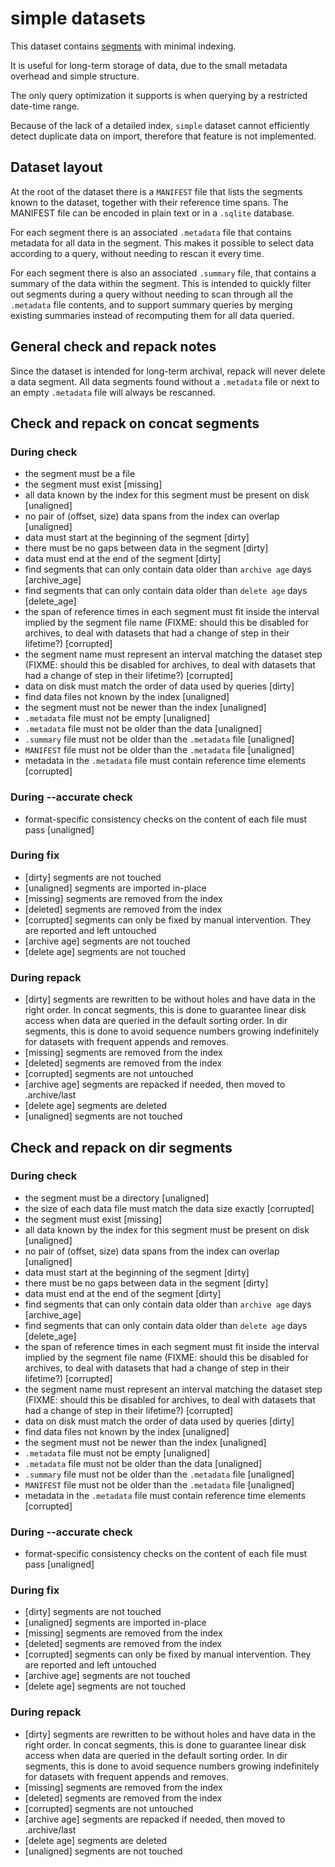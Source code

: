 # simple datasets

This dataset contains [segments](segments.md) with minimal indexing.

It is useful for long-term storage of data, due to the small metadata overhead
and simple structure.

The only query optimization it supports is when querying by a restricted
date-time range.

Because of the lack of a detailed index, `simple` dataset cannot efficiently
detect duplicate data on import, therefore that feature is not implemented.

## Dataset layout

At the root of the dataset there is a `MANIFEST` file that lists the segments
known to the dataset, together with their reference time spans. The MANIFEST
file can be encoded in plain text or in a `.sqlite` database.

For each segment there is an associated `.metadata` file that contains metadata
for all data in the segment. This makes it possible to select data according to
a query, without needing to rescan it every time.

For each segment there is also an associated `.summary` file, that contains a
summary of the data within the segment. This is intended to quickly filter out
segments during a query without needing to scan through all the `.metadata`
file contents, and to support summary queries by merging existing summaries
instead of recomputing them for all data queried.

## General check and repack notes

Since the dataset is intended for long-term archival, repack will never delete
a data segment. All data segments found without a `.metadata` file or next to
an empty `.metadata` file will always be rescanned.


## Check and repack on concat segments

### During check

- the segment must be a file
- the segment must exist [missing]
- all data known by the index for this segment must be present on disk [unaligned]
- no pair of (offset, size) data spans from the index can overlap [unaligned]
- data must start at the beginning of the segment [dirty]
- there must be no gaps between data in the segment [dirty]
- data must end at the end of the segment [dirty]
- find segments that can only contain data older than `archive age` days [archive_age]
- find segments that can only contain data older than `delete age` days [delete_age]
- the span of reference times in each segment must fit inside the interval
  implied by the segment file name (FIXME: should this be disabled for
  archives, to deal with datasets that had a change of step in their lifetime?) [corrupted]
- the segment name must represent an interval matching the dataset step
  (FIXME: should this be disabled for archives, to deal with datasets that had
  a change of step in their lifetime?) [corrupted]
- data on disk must match the order of data used by queries [dirty]
- find data files not known by the index [unaligned]
- the segment must not be newer than the index [unaligned]
- `.metadata` file must not be empty [unaligned]
- `.metadata` file must not be older than the data [unaligned]
- `.summary` file must not be older than the `.metadata` file [unaligned]
- `MANIFEST` file must not be older than the `.metadata` file [unaligned]
- metadata in the `.metadata` file must contain reference time elements [corrupted]

### During --accurate check

- format-specific consistency checks on the content of each file must pass [unaligned]

### During fix

- [dirty] segments are not touched
- [unaligned] segments are imported in-place
- [missing] segments are removed from the index
- [deleted] segments are removed from the index
- [corrupted] segments can only be fixed by manual intervention. They
  are reported and left untouched
- [archive age] segments are not touched
- [delete age] segments are not touched

### During repack

- [dirty] segments are rewritten to be without holes and have data in the right order.
  In concat segments, this is done to guarantee linear disk access when
  data are queried in the default sorting order. In dir segments, this
  is done to avoid sequence numbers growing indefinitely for datasets
  with frequent appends and removes.
- [missing] segments are removed from the index
- [deleted] segments are removed from the index
- [corrupted] segments are not untouched
- [archive age] segments are repacked if needed, then moved to .archive/last
- [delete age] segments are deleted
- [unaligned] segments are not touched


## Check and repack on dir segments

### During check

- the segment must be a directory [unaligned]
- the size of each data file must match the data size exactly [corrupted]
- the segment must exist [missing]
- all data known by the index for this segment must be present on disk [unaligned]
- no pair of (offset, size) data spans from the index can overlap [unaligned]
- data must start at the beginning of the segment [dirty]
- there must be no gaps between data in the segment [dirty]
- data must end at the end of the segment [dirty]
- find segments that can only contain data older than `archive age` days [archive_age]
- find segments that can only contain data older than `delete age` days [delete_age]
- the span of reference times in each segment must fit inside the interval
  implied by the segment file name (FIXME: should this be disabled for
  archives, to deal with datasets that had a change of step in their lifetime?) [corrupted]
- the segment name must represent an interval matching the dataset step
  (FIXME: should this be disabled for archives, to deal with datasets that had
  a change of step in their lifetime?) [corrupted]
- data on disk must match the order of data used by queries [dirty]
- find data files not known by the index [unaligned]
- the segment must not be newer than the index [unaligned]
- `.metadata` file must not be empty [unaligned]
- `.metadata` file must not be older than the data [unaligned]
- `.summary` file must not be older than the `.metadata` file [unaligned]
- `MANIFEST` file must not be older than the `.metadata` file [unaligned]
- metadata in the `.metadata` file must contain reference time elements [corrupted]

### During --accurate check

- format-specific consistency checks on the content of each file must pass [unaligned]

### During fix

- [dirty] segments are not touched
- [unaligned] segments are imported in-place
- [missing] segments are removed from the index
- [deleted] segments are removed from the index
- [corrupted] segments can only be fixed by manual intervention. They
  are reported and left untouched
- [archive age] segments are not touched
- [delete age] segments are not touched

### During repack

- [dirty] segments are rewritten to be without holes and have data in the right order.
  In concat segments, this is done to guarantee linear disk access when
  data are queried in the default sorting order. In dir segments, this
  is done to avoid sequence numbers growing indefinitely for datasets
  with frequent appends and removes.
- [missing] segments are removed from the index
- [deleted] segments are removed from the index
- [corrupted] segments are not untouched
- [archive age] segments are repacked if needed, then moved to .archive/last
- [delete age] segments are deleted
- [unaligned] segments are not touched